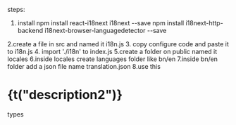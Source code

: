 steps:
1. install 
npm install react-i18next i18next --save
npm install i18next-http-backend i18next-browser-languagedetector --save

2.create a file in src and named it i18n.js 
3. copy configure code and paste it to i18n.js
4. import './i18n' to index.js
5.create a folder on public named it locales 
6.inside locales create languages folder like bn/en
7.inside bn/en folder add a json file name translation.json
8.use this <h1>{t("description2")}</h1> types


